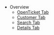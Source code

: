 - Overview
  - [OpenTicket Tab](./helpdesk/OpenTickets.md)
  - [Customer Tab](./helpdesk/customer.md)
  - [Search Tab](./helpdesk/search.md)
  - [Details Tab](./helpdesk/details.md)